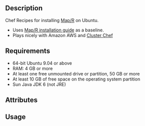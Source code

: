 ## Description

Chef Recipes for installing [Map/R](http://www.mapr.com) on Ubuntu.

* Uses [Map/R installation guide](http://www.mapr.com/doc/display/MapR/M3+-+Ubuntu) as a baseline.
* Plays nicely with Amazon AWS and [Cluster Chef](http://github.com/infochimps/cluster_chef)

## Requirements

* 64-bit Ubuntu 9.04 or above
* RAM: 4 GB or more
* At least one free unmounted drive or partition, 50 GB or more
* At least 10 GB of free space on the operating system partition
* Sun Java JDK 6 (not JRE)

## Attributes


## Usage



